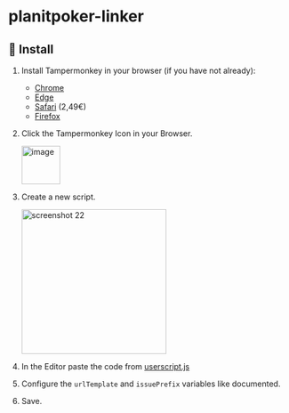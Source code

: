 # planitpoker-linker

## 🚀 Install

1. Install Tampermonkey in your browser (if you have not already):
   - [Chrome](https://chrome.google.com/webstore/detail/tampermonkey/dhdgffkkebhmkfjojejmpbldmpobfkfo)
   - [Edge](https://microsoftedge.microsoft.com/addons/detail/iikmkjmpaadaobahmlepeloendndfphd)
   - [Safari](https://apps.apple.com/app/apple-store/id1482490089) (2,49€)
   - [Firefox](https://addons.mozilla.org/en-US/firefox/addon/tampermonkey/)
2. Click the Tampermonkey Icon in your Browser.

   <img width="69" alt="image" src="https://user-images.githubusercontent.com/7645035/204909801-241443fa-e465-4544-9e14-31ffde963f2a.png">
3. Create a new script.
   
   <img width="260" alt="screenshot 22" src="https://user-images.githubusercontent.com/7645035/204909989-1b8da792-f297-4c52-814f-bc0087b40e81.png">
4. In the Editor paste the code from [userscript.js](userscript.js)
5. Configure the `urlTemplate` and `issuePrefix` variables like documented.
6. Save.
